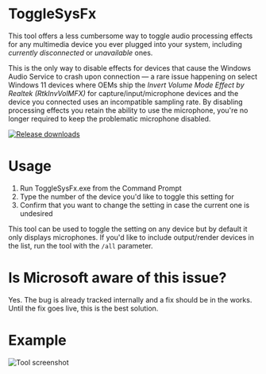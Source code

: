 # ToggleSysFx
This tool offers a less cumbersome way to toggle audio processing effects for any multimedia device you ever plugged into your system, including *currently disconnected* or *unavailable* ones.

This is the only way to disable effects for devices that cause the Windows Audio Service to crash upon connection — a rare issue happening on select Windows 11 devices where OEMs ship the *Invert Volume Mode Effect by Realtek (RtkInvVolMFX)* for capture/input/microphone devices and the device you connected uses an incompatible sampling rate.
By disabling processing effects you retain the ability to use the microphone, you're no longer required to keep the problematic microphone disabled.

[![Release downloads](https://img.shields.io/github/downloads/thebookisclosed/ToggleSysFx/total.svg)](https://GitHub.com/thebookisclosed/ToggleSysFx/releases/)

# Usage
1. Run ToggleSysFx.exe from the Command Prompt
2. Type the number of the device you'd like to toggle this setting for
3. Confirm that you want to change the setting in case the current one is undesired

This tool can be used to toggle the setting on any device but by default it only displays microphones. If you'd like to include output/render devices in the list, run the tool with the `/all` parameter.

# Is Microsoft aware of this issue?
Yes. The bug is already tracked internally and a fix should be in the works. Until the fix goes live, this is the best solution.

# Example
![Tool screenshot](https://github.com/thebookisclosed/ToggleSysFx/assets/13197516/fc7e7c89-a0b7-42df-bce2-9b70f925f5a7)
